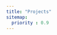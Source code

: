 ```yaml
---
title: "Projects"
sitemap:
  priority : 0.9
---
```

<!-- <p>This section contains projects <a href="/projects/creations">created</a> and <a href="/projects/contributions">contributed</a> to by Eddie.  Everything listed is an open source effort, the distinction is only my role as owner or contributor.</p> -->
